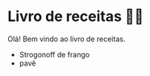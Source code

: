 # Livro de receitas :woman_cook: 

Olá! Bem vindo ao livro de receitas.

- Strogonoff de frango
- pavê

